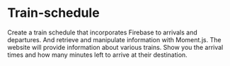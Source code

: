 # Train-schedule

Create a train schedule that incorporates Firebase to arrivals and departures. And retrieve and manipulate information with Moment.js. The website will provide information about various trains. Show you the arrival times and how many minutes left to arrive at their destination. 